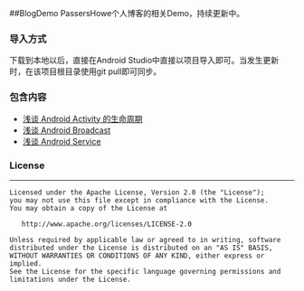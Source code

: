 ﻿##BlogDemo
 PassersHowe个人博客的相关Demo，持续更新中。
 
### 导入方式
 下载到本地以后，直接在Android Studio中直接以项目导入即可。当发生更新时，在该项目根目录使用git pull即可同步。
 
### 包含内容
- [浅谈 Android Activity 的生命周期](http://www.passershowe.com/2017/03/26/Android-Activity/)
- [浅谈 Android Broadcast](http://www.passershowe.com/2017/04/05/Android-BroadcastReceiver/)
- [浅谈 Android Service](http://www.passershowe.com/2017/04/11/Android-Service/)
 
### License
-------

    Licensed under the Apache License, Version 2.0 (the "License");
    you may not use this file except in compliance with the License.
    You may obtain a copy of the License at

       http://www.apache.org/licenses/LICENSE-2.0

    Unless required by applicable law or agreed to in writing, software
    distributed under the License is distributed on an "AS IS" BASIS,
    WITHOUT WARRANTIES OR CONDITIONS OF ANY KIND, either express or implied.
    See the License for the specific language governing permissions and
    limitations under the License.
 
 
